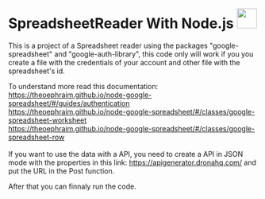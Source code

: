 # SpreadsheetReader With Node.js <img src="https://cdn.jsdelivr.net/gh/devicons/devicon/icons/nodejs/nodejs-original.svg" width="40" height="40"/>

This is a project of a Spreadsheet reader using the packages "google-spreadsheet" and "google-auth-library", this code only will work if you you create a file 
with the credentials of your account and other file with the spreadsheet's id.

To understand more read this documentation:<br>
https://theoephraim.github.io/node-google-spreadsheet/#/guides/authentication <br>
https://theoephraim.github.io/node-google-spreadsheet/#/classes/google-spreadsheet-worksheet <br>
https://theoephraim.github.io/node-google-spreadsheet/#/classes/google-spreadsheet-row <br>
<br>
If you want to use the data with a API, you need to create a API in JSON mode with the properties in this link: https://apigenerator.dronahq.com/ 
and put the URL in the Post function. 
<br>

After that you can finnaly run the code.
